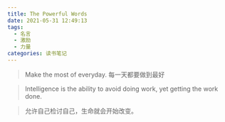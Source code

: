 ```yaml
---
title: The Powerful Words
date: 2021-05-31 12:49:13
tags:
  - 名言
  - 激励
  - 力量
categories: 读书笔记
---
```


> Make the most of everyday.
> 每一天都要做到最好

> Intelligence is the ability to avoid doing work, yet getting the work done.

> 允许自己检讨自己，生命就会开始改变。

